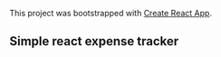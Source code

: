 This project was bootstrapped with [Create React App](https://github.com/facebook/create-react-app).

## Simple react expense tracker